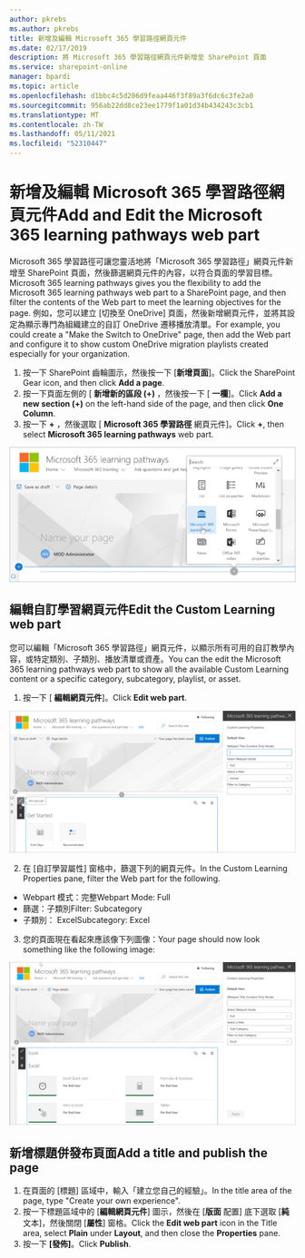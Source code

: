 ```yaml
---
author: pkrebs
ms.author: pkrebs
title: 新增及編輯 Microsoft 365 學習路徑網頁元件
ms.date: 02/17/2019
description: 將 Microsoft 365 學習路徑網頁元件新增至 SharePoint 頁面
ms.service: sharepoint-online
manager: bpardi
ms.topic: article
ms.openlocfilehash: d1bbc4c5d206d9feaa446f3f89a3f6dc6c3fe2a0
ms.sourcegitcommit: 956ab22dd8ce23ee1779f1a01d34b434243c3cb1
ms.translationtype: MT
ms.contentlocale: zh-TW
ms.lasthandoff: 05/11/2021
ms.locfileid: "52310447"
---
```

# <a name="add-and-edit-the-microsoft-365-learning-pathways-web-part"></a><span data-ttu-id="0f411-103">新增及編輯 Microsoft 365 學習路徑網頁元件</span><span class="sxs-lookup"><span data-stu-id="0f411-103">Add and Edit the Microsoft 365 learning pathways web part</span></span>

<span data-ttu-id="0f411-104">Microsoft 365 學習路徑可讓您靈活地將「Microsoft 365 學習路徑」網頁元件新增至 SharePoint 頁面，然後篩選網頁元件的內容，以符合頁面的學習目標。</span><span class="sxs-lookup"><span data-stu-id="0f411-104">Microsoft 365 learning pathways gives you the flexibility to add the Microsoft 365 learning pathways web part to a SharePoint page, and then filter the contents of the Web part to meet the learning objectives for the page.</span></span> <span data-ttu-id="0f411-105">例如，您可以建立 [切換至 OneDrive] 頁面，然後新增網頁元件，並將其設定為顯示專門為組織建立的自訂 OneDrive 遷移播放清單。</span><span class="sxs-lookup"><span data-stu-id="0f411-105">For example, you could create a "Make the Switch to OneDrive" page, then add the Web part and configure it to show custom OneDrive migration playlists created especially for your organization.</span></span>

1.  <span data-ttu-id="0f411-106">按一下 SharePoint 齒輪圖示，然後按一下 [**新增頁面**]。</span><span class="sxs-lookup"><span data-stu-id="0f411-106">Click the SharePoint Gear icon, and then click **Add a page**.</span></span>
2.  <span data-ttu-id="0f411-107">按一下頁面左側的 [ **新增新的區段 (+)** ，然後按一下 [ **一欄**]。</span><span class="sxs-lookup"><span data-stu-id="0f411-107">Click **Add a new section (+)** on the left-hand side of the page, and then click **One Column**.</span></span>
3.  <span data-ttu-id="0f411-108">按一下 **+** ，然後選取 [ **Microsoft 365 學習路徑** 網頁元件]。</span><span class="sxs-lookup"><span data-stu-id="0f411-108">Click **+**, then select **Microsoft 365 learning pathways** web part.</span></span> 

![cg-webpartadd.png](media/cg-webpartadd.png)

## <a name="edit-the-custom-learning-web-part"></a><span data-ttu-id="0f411-110">編輯自訂學習網頁元件</span><span class="sxs-lookup"><span data-stu-id="0f411-110">Edit the Custom Learning web part</span></span>
<span data-ttu-id="0f411-111">您可以編輯「Microsoft 365 學習路徑」網頁元件，以顯示所有可用的自訂教學內容，或特定類別、子類別、播放清單或資產。</span><span class="sxs-lookup"><span data-stu-id="0f411-111">You can the edit the Microsoft 365 learning pathways web part to show all the available Custom Learning content or a specific category, subcategory, playlist, or asset.</span></span> 

1.  <span data-ttu-id="0f411-112">按一下 [ **編輯網頁元件**]。</span><span class="sxs-lookup"><span data-stu-id="0f411-112">Click **Edit web part**.</span></span>

![cg-webpartedit.png](media/cg-webpartedit.png)

2. <span data-ttu-id="0f411-114">在 [自訂學習屬性] 窗格中，篩選下列的網頁元件。</span><span class="sxs-lookup"><span data-stu-id="0f411-114">In the Custom Learning Properties pane, filter the Web part for the following.</span></span> 

- <span data-ttu-id="0f411-115">Webpart 模式：完整</span><span class="sxs-lookup"><span data-stu-id="0f411-115">Webpart Mode: Full</span></span>
- <span data-ttu-id="0f411-116">篩選：子類別</span><span class="sxs-lookup"><span data-stu-id="0f411-116">Filter: Subcategory</span></span>
- <span data-ttu-id="0f411-117">子類別： Excel</span><span class="sxs-lookup"><span data-stu-id="0f411-117">Subcategory: Excel</span></span>

3. <span data-ttu-id="0f411-118">您的頁面現在看起來應該像下列圖像：</span><span class="sxs-lookup"><span data-stu-id="0f411-118">Your page should now look something like the following image:</span></span> 

![cg-webpartfilter.png](media/cg-webpartfilter.png)

## <a name="add-a-title-and-publish-the-page"></a><span data-ttu-id="0f411-120">新增標題併發布頁面</span><span class="sxs-lookup"><span data-stu-id="0f411-120">Add a title and publish the page</span></span>
1. <span data-ttu-id="0f411-121">在頁面的 [標題] 區域中，輸入「建立您自己的經驗」。</span><span class="sxs-lookup"><span data-stu-id="0f411-121">In the title area of the page, type "Create your own experience".</span></span>
2. <span data-ttu-id="0f411-122">按一下標題區域中的 [**編輯網頁元件**] 圖示，然後在 [**版面** 配置] 底下選取 [**純** 文本]，然後關閉 [**屬性**] 窗格。</span><span class="sxs-lookup"><span data-stu-id="0f411-122">Click the **Edit web part** icon in the Title area, select **Plain** under **Layout**, and then close the **Properties** pane.</span></span>
3. <span data-ttu-id="0f411-123">按一下 **[發佈]**。</span><span class="sxs-lookup"><span data-stu-id="0f411-123">Click **Publish**.</span></span>
